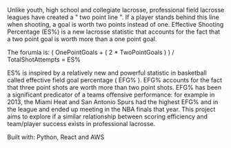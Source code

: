 Unlike youth, high school and collegiate lacrosse, professional field lacrosse leagues have created 
a " two point line ". If a player stands behind this line when shooting, a goal is worth two points 
instead of one. Effective Shooting Percentage (ES%) is a new lacrosse statistic that accounts for the 
fact that a two point goal is worth more than a one point goal. 

The forumla is:
    ( OnePointGoals + ( 2 * TwoPointGoals ) ) / TotalShotAttempts   =  ES%
    
ES% is inspired by a relatively new and powerful statistic in basketball called effective field goal 
percentage ( EFG% ). EFG% accounts for the fact that three point shots are worth more than 
two point shots. EFG% has been a significant predicator of a teams offensive performance: for 
example in 2013, the Miami Heat and San Antonio Spurs had the highest EFG% and in the league and 
ended up meeting in the NBA finals that year. This project aims to explore if a similar relationship 
between scoring efficiency and team/player success exists in professional lacrosse. 

Built with: Python, React and AWS

